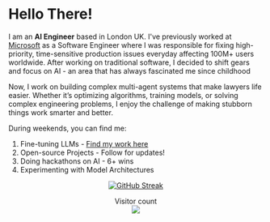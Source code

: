 # Hello There!
I am an **AI Engineer** based in London UK. I've previously worked at [Microsoft](https://github.com/microsoft) as a Software Engineer where I was responsible for fixing high-priority, time-sensitive production issues everyday affecting 100M+ users worldwide. After working on traditional software, I decided to shift gears and focus on AI - an area that has always fascinated me since childhood

Now, I work on building complex multi-agent systems that make lawyers life easier. Whether it’s optimizing algorithms, training models, or solving complex engineering problems, I enjoy the challenge of making stubborn things work smarter and better.

During weekends, you can find me:
1. Fine-tuning LLMs - [Find my work here](https://huggingface.co/dumbequation)
2. Open-source Projects - Follow for updates!
3. Doing hackathons on AI - 6+ wins
4. Experimenting with Model Architectures

<div align="center"> 

 [![GitHub Streak](https://streak-stats.demolab.com?user=sethupavan12&theme=neon&date_format=j%20M%5B%20Y%5D)](https://git.io/streak-stats)


<p align="center"> 
  Visitor count<br>
  <img src="https://profile-counter.glitch.me/sethupavan12/count.svg" />
</p>

